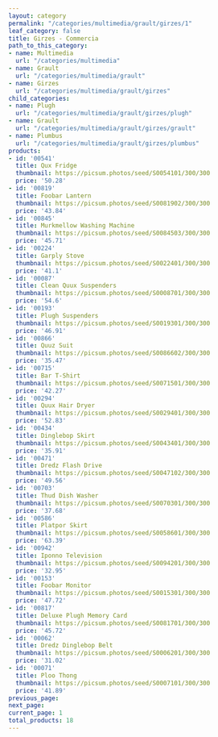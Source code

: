 ```yaml
---
layout: category
permalink: "/categories/multimedia/grault/girzes/1"
leaf_category: false
title: Girzes - Commercia
path_to_this_category:
- name: Multimedia
  url: "/categories/multimedia"
- name: Grault
  url: "/categories/multimedia/grault"
- name: Girzes
  url: "/categories/multimedia/grault/girzes"
child_categories:
- name: Plugh
  url: "/categories/multimedia/grault/girzes/plugh"
- name: Grault
  url: "/categories/multimedia/grault/girzes/grault"
- name: Plumbus
  url: "/categories/multimedia/grault/girzes/plumbus"
products:
- id: '00541'
  title: Qux Fridge
  thumbnail: https://picsum.photos/seed/S0054101/300/300
  price: '50.28'
- id: '00819'
  title: Foobar Lantern
  thumbnail: https://picsum.photos/seed/S0081902/300/300
  price: '43.84'
- id: '00845'
  title: Murkmellow Washing Machine
  thumbnail: https://picsum.photos/seed/S0084503/300/300
  price: '45.71'
- id: '00224'
  title: Garply Stove
  thumbnail: https://picsum.photos/seed/S0022401/300/300
  price: '41.1'
- id: '00087'
  title: Clean Quux Suspenders
  thumbnail: https://picsum.photos/seed/S0008701/300/300
  price: '54.6'
- id: '00193'
  title: Plugh Suspenders
  thumbnail: https://picsum.photos/seed/S0019301/300/300
  price: '46.91'
- id: '00866'
  title: Quuz Suit
  thumbnail: https://picsum.photos/seed/S0086602/300/300
  price: '35.47'
- id: '00715'
  title: Bar T-Shirt
  thumbnail: https://picsum.photos/seed/S0071501/300/300
  price: '42.27'
- id: '00294'
  title: Quux Hair Dryer
  thumbnail: https://picsum.photos/seed/S0029401/300/300
  price: '52.83'
- id: '00434'
  title: Dinglebop Skirt
  thumbnail: https://picsum.photos/seed/S0043401/300/300
  price: '35.91'
- id: '00471'
  title: Dredz Flash Drive
  thumbnail: https://picsum.photos/seed/S0047102/300/300
  price: '49.56'
- id: '00703'
  title: Thud Dish Washer
  thumbnail: https://picsum.photos/seed/S0070301/300/300
  price: '37.68'
- id: '00586'
  title: Platpor Skirt
  thumbnail: https://picsum.photos/seed/S0058601/300/300
  price: '63.39'
- id: '00942'
  title: Iponno Television
  thumbnail: https://picsum.photos/seed/S0094201/300/300
  price: '32.95'
- id: '00153'
  title: Foobar Monitor
  thumbnail: https://picsum.photos/seed/S0015301/300/300
  price: '47.72'
- id: '00817'
  title: Deluxe Plugh Memory Card
  thumbnail: https://picsum.photos/seed/S0081701/300/300
  price: '45.72'
- id: '00062'
  title: Dredz Dinglebop Belt
  thumbnail: https://picsum.photos/seed/S0006201/300/300
  price: '31.02'
- id: '00071'
  title: Ploo Thong
  thumbnail: https://picsum.photos/seed/S0007101/300/300
  price: '41.89'
previous_page: 
next_page: 
current_page: 1
total_products: 18
---
```

